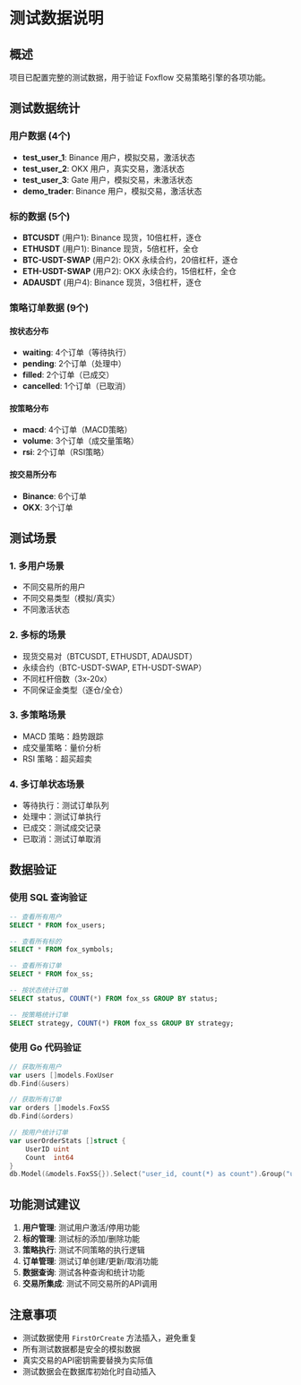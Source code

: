 # 测试数据说明

## 概述

项目已配置完整的测试数据，用于验证 Foxflow 交易策略引擎的各项功能。

## 测试数据统计

### 用户数据 (4个)
- **test_user_1**: Binance 用户，模拟交易，激活状态
- **test_user_2**: OKX 用户，真实交易，激活状态  
- **test_user_3**: Gate 用户，模拟交易，未激活状态
- **demo_trader**: Binance 用户，模拟交易，激活状态

### 标的数据 (5个)
- **BTCUSDT** (用户1): Binance 现货，10倍杠杆，逐仓
- **ETHUSDT** (用户1): Binance 现货，5倍杠杆，全仓
- **BTC-USDT-SWAP** (用户2): OKX 永续合约，20倍杠杆，逐仓
- **ETH-USDT-SWAP** (用户2): OKX 永续合约，15倍杠杆，全仓
- **ADAUSDT** (用户4): Binance 现货，3倍杠杆，逐仓

### 策略订单数据 (9个)

#### 按状态分布
- **waiting**: 4个订单（等待执行）
- **pending**: 2个订单（处理中）
- **filled**: 2个订单（已成交）
- **cancelled**: 1个订单（已取消）

#### 按策略分布
- **macd**: 4个订单（MACD策略）
- **volume**: 3个订单（成交量策略）
- **rsi**: 2个订单（RSI策略）

#### 按交易所分布
- **Binance**: 6个订单
- **OKX**: 3个订单

## 测试场景

### 1. 多用户场景
- 不同交易所的用户
- 不同交易类型（模拟/真实）
- 不同激活状态

### 2. 多标的场景
- 现货交易对（BTCUSDT, ETHUSDT, ADAUSDT）
- 永续合约（BTC-USDT-SWAP, ETH-USDT-SWAP）
- 不同杠杆倍数（3x-20x）
- 不同保证金类型（逐仓/全仓）

### 3. 多策略场景
- MACD 策略：趋势跟踪
- 成交量策略：量价分析
- RSI 策略：超买超卖

### 4. 多订单状态场景
- 等待执行：测试订单队列
- 处理中：测试订单执行
- 已成交：测试成交记录
- 已取消：测试订单取消

## 数据验证

### 使用 SQL 查询验证
```sql
-- 查看所有用户
SELECT * FROM fox_users;

-- 查看所有标的
SELECT * FROM fox_symbols;

-- 查看所有订单
SELECT * FROM fox_ss;

-- 按状态统计订单
SELECT status, COUNT(*) FROM fox_ss GROUP BY status;

-- 按策略统计订单
SELECT strategy, COUNT(*) FROM fox_ss GROUP BY strategy;
```

### 使用 Go 代码验证
```go
// 获取所有用户
var users []models.FoxUser
db.Find(&users)

// 获取所有订单
var orders []models.FoxSS
db.Find(&orders)

// 按用户统计订单
var userOrderStats []struct {
    UserID uint
    Count  int64
}
db.Model(&models.FoxSS{}).Select("user_id, count(*) as count").Group("user_id").Scan(&userOrderStats)
```

## 功能测试建议

1. **用户管理**: 测试用户激活/停用功能
2. **标的管理**: 测试标的添加/删除功能
3. **策略执行**: 测试不同策略的执行逻辑
4. **订单管理**: 测试订单创建/更新/取消功能
5. **数据查询**: 测试各种查询和统计功能
6. **交易所集成**: 测试不同交易所的API调用

## 注意事项

- 测试数据使用 `FirstOrCreate` 方法插入，避免重复
- 所有测试数据都是安全的模拟数据
- 真实交易的API密钥需要替换为实际值
- 测试数据会在数据库初始化时自动插入

